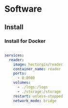 # Software

## Install

### Install for Docker

```shell

```

```yml
services:
  reader:
    image: hectorqin/reader
    container_name: reader
    ports:
      - 0:8080
    volumes:
      - ./logs:/logs
      - ./storage:/storage
    restart: unless-stopped
    network_mode: bridge
```
